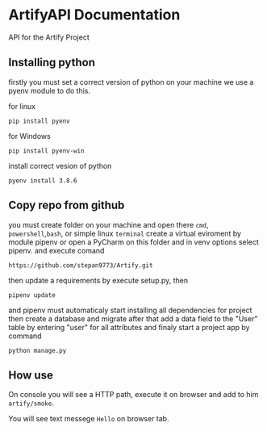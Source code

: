 # ArtifyAPI Documentation
API for the Artify Project


## Installing python 

firstly you must set a correct version of python on your machine 
we use a pyenv module to do this.

for linux

```
pip install pyenv 
``` 
for Windows

```
pip install pyenv-win
```
install correct vesion of python

```
pyenv install 3.8.6
```

## Copy repo from github

you must create folder on your machine and open there `cmd`, `powershell`,`bash`, or simple linux `terminal`
create a virtual eviroment by module pipenv or open a PyCharm on this folder and in venv options select pipenv.
and execute comand

```
https://github.com/stepan9773/Artify.git
```

then update a requirements by execute setup.py, then
```
pipenv update 
```
and pipenv must automaticaly start installing all dependencies for project 
then create a database and migrate
after that add a data field to the "User" table by entering "user" for all attributes
and finaly start a project app by command 
```
python manage.py
```

## How use
On console you will see a HTTP path, execute it on browser and add to him `artify/smoke`.

You will see text messege `Hello` on browser tab.
